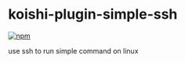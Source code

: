# koishi-plugin-simple-ssh

[![npm](https://img.shields.io/npm/v/koishi-plugin-simple-ssh?style=flat-square)](https://www.npmjs.com/package/koishi-plugin-simple-ssh)

use ssh to run simple command on linux
